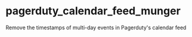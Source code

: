 # pagerduty_calendar_feed_munger
Remove the timestamps of multi-day events in Pagerduty's calendar feed
